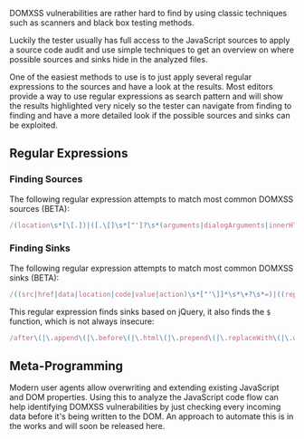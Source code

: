 DOMXSS vulnerabilities are rather hard to find by using classic techniques such as scanners and black box testing methods.

Luckily the tester usually has full access to the JavaScript sources to apply a source code audit and use simple techniques to get an overview on where possible sources and sinks hide in the analyzed files.

One of the easiest methods to use is to just apply several regular expressions to the sources and have a look at the results. Most editors provide a way to use regular expressions as search pattern and will show the results highlighted very nicely so the tester can navigate from finding to finding and have a more detailed look if the possible sources and sinks can be exploited.


## Regular Expressions

### Finding Sources
The following regular expression attempts to match most common DOMXSS sources (BETA):

```js
/(location\s*[\[.])|([.\[]\s*["']?\s*(arguments|dialogArguments|innerHTML|write(ln)?|open(Dialog)?|showModalDialog|cookie|URL|documentURI|baseURI|referrer|name|opener|parent|top|content|self|frames)\W)|(localStorage|sessionStorage|Database)/
```

### Finding Sinks

The following regular expression attempts to match most common DOMXSS sinks (BETA):

```js
/((src|href|data|location|code|value|action)\s*["'\]]*\s*\+?\s*=)|((replace|assign|navigate|getResponseHeader|open(Dialog)?|showModalDialog|eval|evaluate|execCommand|execScript|setTimeout|setInterval)\s*["'\]]*\s*\()/
```

This regular expression finds sinks based on jQuery, it also finds the  `$` function, which is not always insecure:
```js
/after\(|\.append\(|\.before\(|\.html\(|\.prepend\(|\.replaceWith\(|\.wrap\(|\.wrapAll\(|\$\(|\.globalEval\(|\.add\(|jQUery\(|\$\(|\.parseHTML\(/
```

## Meta-Programming
Modern user agents allow overwriting and extending existing JavaScript and DOM properties. Using this to analyze the JavaScript code flow can help identifying DOMXSS vulnerabilities by just checking every incoming data before it's being written to the DOM. An approach to automate this is in the works and will soon be released here.
